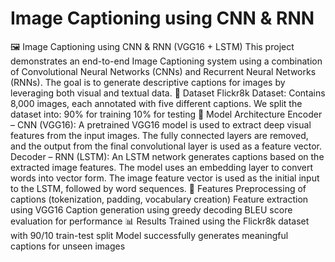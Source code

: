 # Image Captioning using CNN & RNN
🖼️ Image Captioning using CNN & RNN (VGG16 + LSTM) This project demonstrates an end-to-end Image Captioning system using a combination of Convolutional Neural Networks (CNNs) and Recurrent Neural Networks (RNNs). The goal is to generate descriptive captions for images by leveraging both visual and textual data.  📂 Dataset Flickr8k Dataset: Contains 8,000 images, each annotated with five different captions.  We split the dataset into:  90% for training  10% for testing  🧠 Model Architecture Encoder – CNN (VGG16):  A pretrained VGG16 model is used to extract deep visual features from the input images.  The fully connected layers are removed, and the output from the final convolutional layer is used as a feature vector.  Decoder – RNN (LSTM):  An LSTM network generates captions based on the extracted image features.  The model uses an embedding layer to convert words into vector form.  The image feature vector is used as the initial input to the LSTM, followed by word sequences.  🔧 Features Preprocessing of captions (tokenization, padding, vocabulary creation)  Feature extraction using VGG16  Caption generation using greedy decoding  BLEU score evaluation for performance  📊 Results Trained using the Flickr8k dataset with 90/10 train-test split  Model successfully generates meaningful captions for unseen images
